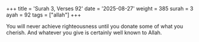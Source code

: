 +++
title = 'Surah 3, Verses 92'
date = '2025-08-27'
weight = 385
surah = 3
ayah = 92
tags = ["allah"]
+++

You will never achieve righteousness until you donate some of what you cherish. And whatever you give is certainly well known to Allah.